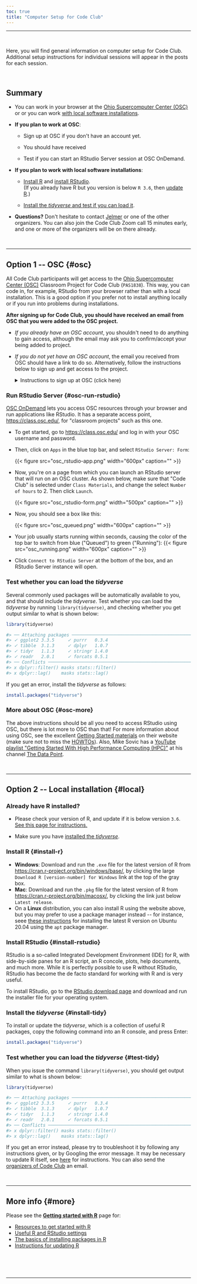 ```yaml
---
toc: true
title: "Computer Setup for Code Club"
---
```


----

<br>

Here, you will find general information on computer setup for Code Club.
Additional setup instructions for individual sessions will appear in the posts for each session.

<br>

## Summary

- You can work in your browser at the [Ohio Supercomputer Center (OSC)](/codeclub-setup/#osc)
  or or you can work [with local software installations](/codeclub-setup/#local).

- **If you plan to work at OSC**:
  
  - Sign up at OSC if you don't have an account yet.
  
  - You should have received 
  
  - Test if you can start an RStudio Server session at OSC OnDemand.

- **If you plan to work with local software installations**:
  
  - [Install R](/codeclub-setup/#install-r) and [install RStudio](/codeclub-setup/#install-rstudio). <br>
    (If you already have R but you version is below `R 3.6`, then [update R](/codeclub-novice/#updating-r).)
  
  - [Install the *tidyverse* and test if you can load it](/codeclub-setup/#install-tidy).
  
- **Questions?** Don't hesitate to contact [Jelmer](mailto:poelstra.1@osu.edu) or
  one of the other organizers. You can also join the Code Club Zoom call
  15 minutes early, and one or more of the organizers will be on there already.

<br>

----

## Option 1 -- OSC {#osc}

All Code Club participants will get access to the [Ohio Supercomputer Center (OSC)](http://osc.edu)
Classroom Project for Code Club (`PAS1838`).
This way, you can code in, for example, RStudio from your browser rather than with a local installation.
This is a good option if you prefer not to install anything locally or if you run
into problems during installations.

**After signing up for Code Club, you should have received an email from OSC
that you were added to the OSC project.**

- *If you already have an OSC account*,
  you shouldn't need to do anything to gain access,
  although the email may ask you to confirm/accept your being added to project.

- *If you do not yet have an OSC account*,
  the email you received from OSC should have a link to do so.
  Alternatively, follow the instructions below to sign up and get access to the project.
  
  <details>
  <summary>
  Instructions to sign up at OSC (click here)
  </summary>

  To sign up:
  
  - Go to <https://my.osc.edu/> and click the blue "*Sign Up*" bar.
  
  - In the bottom right portion of the form where you provide your info (see screenshot below),
    you should enter Code Club's Project Code, which is `PAS1838`.
    **If you want to use OSC, please do this on a day prior to your first Code Club participation.**
    This way, there is time to troubleshoot if needed. Moreover, the `Code Club` option on the
    Interactive Apps page below can take a few hours to appear after you become a member of the project.
  
  {{< figure src="osc_signup2.png" width="600px" caption="Enter Project Code PAS1838 in the red box (click to enlarge)" >}}
  
  </details>

### Run RStudio Server {#osc-run-rstudio}

[OSC OnDemand](https://ondemand.osc.edu/) lets you access OSC resources through your
browser and run applications like RStudio.
It has a separate access point, <https://class.osc.edu/>,
for "classroom projects" such as this one. 

- To get started, go to <https://class.osc.edu/> and log in with your OSC username and password.

- Then, click on `Apps` in the blue top bar, and select `RStudio Server: Form`:
  
  {{< figure src="osc_rstudio-app.png" width="600px" caption="" >}}

- Now, you're on a page from which you can launch an RStudio server that will run on an OSC cluster.
  As shown below, make sure that "Code Club" is selected under `Class Materials`,
  and change the select `Number of hours` to 2. Then click `Launch`.

  {{< figure src="osc_rstudio-form.png" width="500px" caption="" >}}
  
- Now, you should see a box like this:

  {{< figure src="osc_queued.png" width="600px" caption="" >}}

- Your job usually starts running within seconds, causing the color of the top
  bar to switch from blue ("Queued") to green ("Running"):
  {{< figure src="osc_running.png" width="600px" caption="" >}}

- Click `Connect to RStudio Server` at the bottom of the box,
  and an RStudio Server instance will open.

### Test whether you can load the *tidyverse*

Several commonly used packages will be automatically available to you,
and that should include the *tidyverse*.
Test whether you can load the *tidyverse* by running `library(tidyverse)`,
and checking whether you get output similar to what is shown below:

```r
library(tidyverse)

#> ── Attaching packages ────────────────────────────────────────────────────────────────────────────────────── tidyverse 1.3.1 ──
#> ✓ ggplot2 3.3.5     ✓ purrr   0.3.4
#> ✓ tibble  3.1.3     ✓ dplyr   1.0.7
#> ✓ tidyr   1.1.3     ✓ stringr 1.4.0
#> ✓ readr   2.0.1     ✓ forcats 0.5.1
#> ── Conflicts ───────────────────────────────────────────────────────────────────────────────────────── tidyverse_conflicts() ──
#> x dplyr::filter() masks stats::filter()
#> x dplyr::lag()    masks stats::lag()
```

If you get an error, install the *tidyverse* as follows:

```r
install.packages("tidyverse")
```
  
### More about OSC {#osc-more}

The above instructions should be all you need to access RStudio using OSC,
but there is lot more to OSC than that!
For more information about using OSC, see the excellent [Getting Started materials](https://www.osc.edu/resources/getting_started)
on their website (make sure not to miss the [HOWTOs](https://www.osc.edu/resources/getting_started/howto)).
Also, Mike Sovic has a [YouTube playlist "Getting Started With High Performance
Computing (HPC)"](https://www.youtube.com/playlist?list=PLxhIMi78eQeiJ0p7REEU5i7kJK3Vk2ek3)
at his channel [The Data Point](https://www.youtube.com/channel/UC2dB6jDTbqzlTM6edzfBSGQ). 

<br>

----

## Option 2 -- Local installation {#local}

<div class="alert alert-note">
<div>

### Already have R installed?

- Please check your version of R, and update if it is below version `3.6`.  
  [See this page for instructions.](/codeclub-novice/#updating-r)

- Make sure you have [installed the *tidyverse*](/codeclub-setup/#install-r).
  
</div>
</div>

### Install R {#install-r}

- **Windows**: Download and run the `.exe` file for the latest version of R from <https://cran.r-project.org/bin/windows/base/>,
  by clicking the large `Download R [version-number] for Windows` link at the top of the gray box.
- **Mac**: Download and run the `.pkg` file for the latest version of R from <https://cran.r-project.org/bin/macosx/>,
  by clicking the link just below `Latest release`.
- On a **Linux** distribution, you can also install R using the website above, but you may prefer to use
  a package manager instead -- for instance, seee [these instructions](https://linuxize.com/post/how-to-install-r-on-ubuntu-20-04/)
  for installing the latest R version on Ubuntu 20.04 using the `apt` package manager.

### Install RStudio {#install-rstudio}

RStudio is a so-called Integrated Development Environment (IDE) for R,
with side-by-side panes for an R script, an R concole, plots, help documents, and much more.
While it is perfectly possible to use R without RStudio, RStudio has become
the de facto standard for working with R and is very useful.

To install RStudio, go to the [RStudio download page](https://rstudio.com/products/rstudio/download/#download)
and download and run the installer file for your operating system. 

### Install the *tidyverse* {#install-tidy}

To install or update the *tidyverse*, which is a collection of useful R packages,
copy the following command into an R console, and press Enter:

```r
install.packages("tidyverse")
```

### Test whether you can load the *tidyverse* {#test-tidy}

When you issue the command `library(tidyverse)`,
you should get output similar to what is shown below:

```r
library(tidyverse)

#> ── Attaching packages ────────────────────────────────────────────────────────────────────────────────────── tidyverse 1.3.1 ──
#> ✓ ggplot2 3.3.5     ✓ purrr   0.3.4
#> ✓ tibble  3.1.3     ✓ dplyr   1.0.7
#> ✓ tidyr   1.1.3     ✓ stringr 1.4.0
#> ✓ readr   2.0.1     ✓ forcats 0.5.1
#> ── Conflicts ───────────────────────────────────────────────────────────────────────────────────────── tidyverse_conflicts() ──
#> x dplyr::filter() masks stats::filter()
#> x dplyr::lag()    masks stats::lag()
```

If you get an error instead, please try to troubleshoot it by following any instructions
given, or by Googling the error message.
It may be necessary to update R itself, see [here](/codeclub-novice/#updating-r) for instructions.
You can also send the [organizers of Code Club](https://biodash.github.io/codeclub-about/#organizers) an email.

<br>

----

## More info {#more}

Please see the **[Getting started with R](/codeclub-novice/)** page for:

- [Resources to get started with R](/codeclub-novice/#new-to-r)
- [Useful R and RStudio settings](/codeclub-novice/#useful-settings)
- [The basics of installing packages in R](/codeclub-novice/#installing-r-packages)
- [Instructions for updating R](/codeclub-novice/#updating-r)



<br/> <br/> <br/>

----
